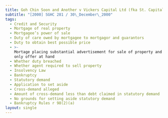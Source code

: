 ```yaml
---
title: Goh Chin Soon and Another v Vickers Capital Ltd (fka St. Capital Ltd)
subtitle: "[2000] SGHC 281 / 30\_December\_2000"
tags:
  - Credit and Security
  - Mortgage of real property
  - Mortgagee’s power of sale
  - Duty of care owed by mortgagee to mortgagor and guarantors
  - Duty to obtain best possible price
  - >-
    Mortage placing substantial advertisement for sale of property and accepting
    only offer at hand
  - Whether duty breached
  - Whether agent required to sell property
  - Insolvency Law
  - Bankruptcy
  - Statutory demand
  - Application to set aside
  - Cross-demand alleged
  - Amount of cross-demand less than debt claimed in statutory demand
  - No grounds for setting aside statutory demand
  - Bankruptcy Rules r 98(2)(a)
layout: single
---
```


